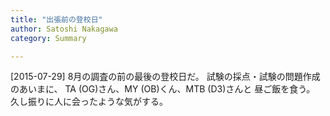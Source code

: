 ```yaml
---
title: "出張前の登校日"
author: Satoshi Nakagawa
category: Summary

---
```


[2015-07-29]  8月の調査の前の最後の登校日だ。
試験の採点・試験の問題作成のあいまに、
TA (OG)さん、MY (OB)くん、MTB (D3)さんと
昼ご飯を食う。
久し振りに人に会ったような気がする。

